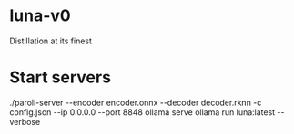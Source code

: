 # luna-v0
Distillation at its finest

# Start servers

./paroli-server --encoder encoder.onnx --decoder decoder.rknn -c config.json --ip 0.0.0.0 --port 8848
ollama serve
ollama run luna:latest --verbose

